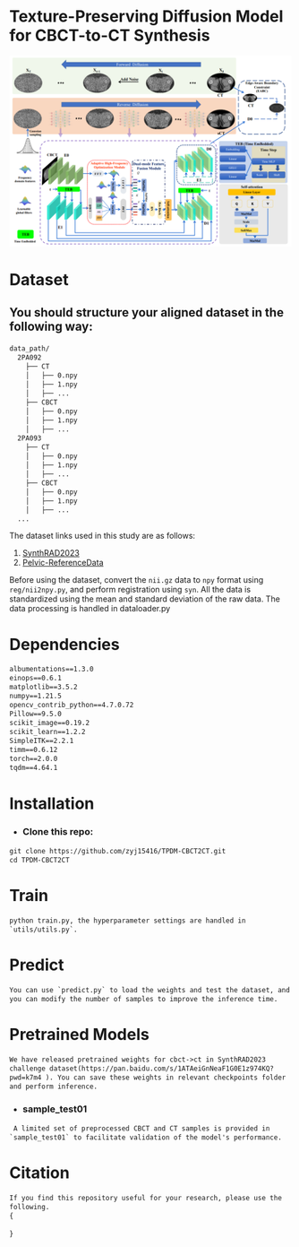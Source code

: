 
# Texture-Preserving Diffusion Model for CBCT-to-CT Synthesis
![flow chart](./figure/flowchart.png)



# Dataset
## You should structure your aligned dataset in the following way:
```
data_path/
  2PA092
    ├── CT
    │   ├── 0.npy
    │   ├── 1.npy
    │   ├── ...
    ├── CBCT
    │   ├── 0.npy
    │   ├── 1.npy
    │   ├── ...
  2PA093
    ├── CT
    │   ├── 0.npy
    │   ├── 1.npy
    │   ├── ...
    ├── CBCT
    │   ├── 0.npy
    │   ├── 1.npy
    │   ├── ...
  ...

```

The dataset links used in this study are as follows:
1. [SynthRAD2023](https://synthrad2023.grand-challenge.org/)
2. [Pelvic-ReferenceData](https://wiki.cancerimagingarchive.net/display/Public/Pelvic-ReferenceData)



Before using the dataset, convert the `nii.gz` data to `npy` format using `reg/nii2npy.py`, and perform registration using `syn`. 
All the data is standardized using the mean and standard deviation of the raw data. The data processing is handled in dataloader.py  


# Dependencies
```
albumentations==1.3.0
einops==0.6.1
matplotlib==3.5.2
numpy==1.21.5
opencv_contrib_python==4.7.0.72
Pillow==9.5.0
scikit_image==0.19.2
scikit_learn==1.2.2
SimpleITK==2.2.1
timm==0.6.12
torch==2.0.0
tqdm==4.64.1
```
# Installation
* ### Clone this repo:
```
git clone https://github.com/zyj15416/TPDM-CBCT2CT.git
cd TPDM-CBCT2CT
```

# Train
```
python train.py, the hyperparameter settings are handled in `utils/utils.py`.
```
# Predict
```
You can use `predict.py` to load the weights and test the dataset, and you can modify the number of samples to improve the inference time.
```

# Pretrained Models
```
We have released pretrained weights for cbct->ct in SynthRAD2023 challenge dataset(https://pan.baidu.com/s/1ATAeiGnNeaF1G0E1z974KQ?pwd=k7m4 ). You can save these weights in relevant checkpoints folder and perform inference.
```
* ### sample_test01
```
 A limited set of preprocessed CBCT and CT samples is provided in `sample_test01` to facilitate validation of the model's performance.
```
# Citation
```
If you find this repository useful for your research, please use the following.
{

}
```
